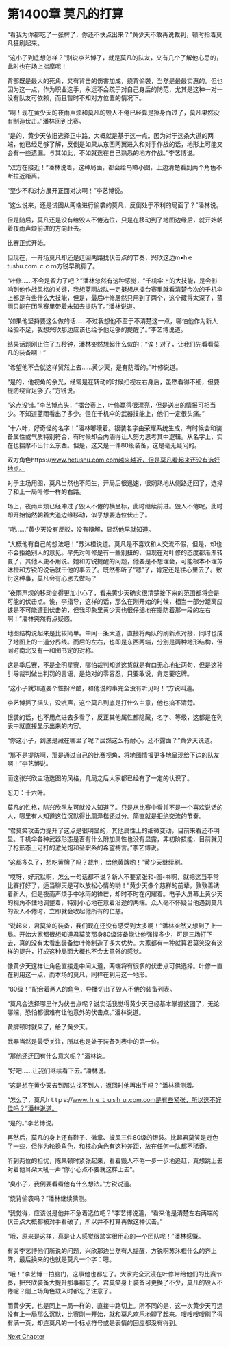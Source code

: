 # 第1400章 莫凡的打算

“看我为你都吃了一张牌了，你还不快点出来？”黄少天不敢再说裁判，顿时指着莫凡狂刷起来。

“这小子到底想怎样？”别说李艺博了，就是莫凡的队友，又有几个了解他心思的，此时也在场上揣摩呢！

背部既是最大的死角，又有背击的伤害加成，绕背偷袭，当然是最最实惠的。但也因为这一点，作为职业选手，永远不会疏于对自己身后的防范，尤其是这种一对一没有队友可依赖，而且暂时不知对方位置的情况下。

“啊！现在黄少天的夜雨声烦和莫凡的毁人不倦已经算是擦身而过了，莫凡果然没有制造伏击。”潘林回到比赛。

“是的，黄少天依旧选择正中路，大概就是基于这一点。因为对于这条大道的两端，他已经足够了解，反倒是如果从东西两翼进入和对手作战的话，地形上可能又会有一些遗漏。与其如此，不如就选在自己熟悉的地方作战。”李艺博说。

“双方在接近！”潘林说着，这种局面，都会给鸟瞰小图，上边清楚看到两个角色不断拉近距离。

“至少不和对方展开正面对决啊！”李艺博说。

“这么说来，还是试图从两端进行偷袭的莫凡，反倒处于不利的局面了？”潘林说。

但是随后，莫凡还是没有给毁人不倦选位，只是在移动到了地图边缘后，就开始朝着夜雨声烦前进的方向赶去。

比赛正式开始。

但现在，一开场莫凡却还是迂回两路找伏击点的节奏，兴欣这边m•hｅtushu.com.ｃｏｍ方锐早跳脚了。

“叶修……不会是留力了吧？”潘林忽然有这种感觉，“千机伞上的大技能，是会影响到他作战风格的关键，我想蓝雨战队一定挺想从擂台赛里就看清楚今次的千机伞上都是有些什么大技能，但是，最后叶修居然只用到了两个，这个藏得太深了，蓝雨只能在团队赛里带着未知去提防了。”潘林说道。

“如果他坚持要这么做的话……不过我想他不至于不清楚这一点，哪怕他作为新人经验不足，我想兴欣那边应该也给予他足够的提醒了。”李艺博说道。

结果话题刚止住了五秒钟，潘林突然想起什么似的：“诶！对了，让我们先看看莫凡的装备啊！”

“希望他不会就这样贸然上去……黄少天，是有防着的。”叶修说道。

“是的，他视角的余光，经常是在转动的时候扫视左右身后，虽然看得不细，但要提防绕背足够了。”方锐说。

“这点没错。”李艺博点头，“擂台赛上，叶修赢得很漂亮，但是送出的情报可相当少。不知道蓝雨看出了多少。但在千机伞的武器技能上，他们一定很头痛。”

“十六叶，好奇怪的名字！”潘林嘟囔着。银装名字由荣耀系统生成，有时候会和装备属性或气质特别符合，有时候却会内涵得让人努力思考其中逻辑。从名字上，实在也揣摩不出什么东西。但是，这又是一件80级装备，这是毫无疑问的。

双方角色https://www.hetushu.com.com越来越近，但是莫凡看起来还没有选好地点。

对于主场用图，莫凡当然也不陌生，开局后很迅速，很娴熟地从侧路迂回了，选择了和上一局叶修一样的右路。

场上，夜雨声烦已经冲过了毁人不倦的横坐标，此时继续前进。毁人不倦呢，此时却开始悄然朝着大道边缘移动，似乎想要选位伏击了。

“呃……”黄少天没有反驳，没有辩解，显然他早就知道。

“大概他有自己的想法吧！”苏沐橙说道。莫凡是不喜欢和人交流不假，但是，却也不会拒绝别人的意见。早先对叶修是有一些别扭的，但现在对叶修的态度都渐渐转变了，其他人更不用说。她和方锐提醒的问题，他要是不想理会，可能根本不理苏沐橙和方锐的说话就干他的事去了。既然都听了“嗯”了，肯定还是往心里去了。敷衍这种事，莫凡会有心思去做吗？

“夜雨声烦的移动变得更加小心了，看来黄少天确实很清楚接下来的范围都将会是可能的伏击点。诶，李指导，这样的话，那么在刚开始的时候，相当一部分距离应该是不可能遭到伏击的，但我印象里黄少天也很仔细地在提防着那一段的左右啊！”潘林突然有点疑惑。

地图结构说起来是比较简单。中间一条大道，直接将两队的刷新点对接，同时也成了地图上的一道分界线。而后的左右，也即是东西两端，分别是两种地形结构，但同时南北又有一和图书定的对称。

这是季后赛，不是全明星赛，哪怕裁判知道这货就是有口无心地扯两句，但是这种引导裁判做出判罚的言语，是绝对的零容忍，只要敢说，肯定要吃牌。

“这小子就知道耍个性扮冷酷，和他说的事完全没有听见吗！”方锐叫道。

李艺博摇了摇头，没吭声，这个莫凡到底是打什么主意，他也搞不清楚。

银装的话，也不用点进去多看了，反正其他属性都隐藏，名字、等级，这都是在列表中就直接显示出来的内容。

“你这小子，到底是藏在哪里了呢？居然这么有耐心，还不露面？”黄少天说道。

“那不是提防啊，那是通过自己的比赛视角，将地图情报更多地呈现给下边的队友啊！”李艺博说。

而这张兴欣主场选图的风格，几局之后大家都已经有了一定的认识了。

忍刀：十六叶。

莫凡的性格，除兴欣队友可就没人知道了。只是从比赛中看并不是一个喜欢说话的人，哪里有人知道这位沉默得比周泽楷还过分。简直就是拒绝交流的节奏。

“君莫笑攻击力提升了这点是很明显的，其他属性上的细微变动，目前来看还不明显。千机伞各种武器形态是否有什么附加属性也没有显露，非初阶技能，目前就见了枪形态上可打的激光炮和圣职系的希望祷言。”李艺博说。

“这都多久了，想吃黄牌了吗？裁判，给他黄牌哟！”黄少天继续刷。

“哎呀，好沉默啊，怎么一句话都不说？新人不要紧张和-图-书啊，就把这当平常比赛打好了，适当聊天是可以放松心情的哟！”黄少天像个慈祥的前辈，敦敦善诱着新人，但是夜雨声烦手中冰雨的锋芒，却时不时在闪耀着。电子大屏幕上黄少天的视角不住地调整着，特别小心地在意着沿途的两端。众人毫不怀疑当他遇到莫凡的毁人不倦时，立即就会收起他所有的仁慈。

“说起来，君莫笑的装备，我们现在还没有感受到太多啊！”潘林突然又想到了上一局。开始大家都很想知道君莫笑那身80级装备能让他强悍多少，可是三场打下去，真的没有太看出装备给叶修制造了多大优势。大家都有一种就算君莫笑没有这样的提升，打成这种局面大概也不会太意外的感觉。

像黄少天这样让角色直接走中间大道，两端将有很多的伏击点可供选择。叶修一直在利用这一点，而本场的莫凡，同样在利用这一地形。

“80级！”配合着两人的角色，导播切出了毁人不倦的装备列表。

“莫凡会选择哪里作为伏击点呢？说实话我觉得黄少天已经基本掌握这图了，无论哪端，恐怕都很难有让他意外的伏击点。”潘林说道。

黄牌顿时就来了，给了黄少天。

武器当然是最受关注，所以也是处于装备列表中的第一位。

“那他还迂回有什么意义呢？”潘林说。

“好吧……让我们继续看下去。”潘林说。

“这是想在黄少天去到那边找不到人，返回时他再出手吗？”潘林猜测着。

“怎么了，莫凡hｔtｐs://www.ｈｅｔｕsｈｕ.com.com是有些紧张，所以选不好位吗？”潘林说道。

“是的。”李艺博说。

再然后，莫凡的身上还有鞋子、徽章、披风三件80级的银装。比起君莫笑是逊色了一些，但作为轮换角色，和核心角色有这种差距，放在任何一队都不稀奇。

听到两位的担忧，陈果顿时紧张起来，看着毁人不倦一步一步地追赶，真想跳上去对着他耳朵大吼一声“你小心点不要就这样上去”。

“臭小子，我倒要看看他有什么想法。”方锐说道。

“绕背偷袭吗？”潘林继续猜测。

“我觉得，应该说是他并不急着选位吧？”李艺博说道，“看来他是清楚左右两端的伏击点大概都被对手看破了，所以并不打算再做这种伏击。”

“哦，原来是这样，真是让人感觉很踏实很用心的一个团队呢！”潘林感慨。

有关李艺博他们所说的问题，兴欣那边当然有人提醒，方锐啊苏沐橙什么的齐上阵，最后换来的也就是莫凡一个字：嗯。

“哦！”李艺博一拍脑门，这事他也都忘了。大家完全沉浸在叶修带给他们的比赛节奏，把兴欣装备大提升那事都忘了。君莫笑身上装备可更换了不少，莫凡的毁人不倦呢？刚上场角色载入时都忘了注意了。

而黄少天，也是同上一局一样的，直接中路切上。所不同的是，这一次黄少天可远没有上一局那么沉默，比赛刚一开始，就和莫凡欢乐地聊了起来。嗖嗖嗖嗖刷了得有满一页，却连莫凡的一个标点符号或是表情的回应都没有得到。



[Next Chapter](%E7%AC%AC1401%E7%AB%A0%20%E7%9B%B2%E5%8C%BA%E8%A1%8C%E5%8A%A8.md)